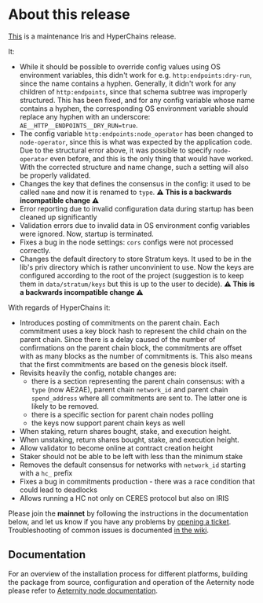 # About this release

[This](https://github.com/aeternity/aeternity/releases/tag/v6.8.0) is a maintenance Iris and HyperChains release.

It:
* While it should be possible to override config values using OS environment variables,
  this didn't work for e.g. `http:endpoints:dry-run`, since the name contains a hyphen.
  Generally, it didn't work for any children of `http:endpoints`, since that schema subtree
  was improperly structured. This has been fixed, and for any config variable whose name contains
  a hyphen, the corresponding OS environment variable should replace any hyphen with an underscore:
  `AE__HTTP__ENDPOINTS__DRY_RUN=true`.
* The config variable `http:endpoints:node_operator` has been changed to `node-operator`, since
  this is what was expected by the application code. Due to the structural error above, it was
  possible to specify `node-operator` even before, and this is the only thing that would have worked.
  With the corrected structure and name change, such a setting will also be properly validated.
* Changes the key that defines the consensus in the config: it used to be
  called `name` and now it is renamed to `type`. **:warning: This is a backwards
  incompatible change :warning:**
* Error reporting due to invalid configuration data during startup has been cleaned up significantly
* Validation errors due to invalid data in OS environment config variables were ignored. Now, startup is terminated.
* Fixes a bug in the node settings: `cors` configs were not processed
  correctly.
* Changes the default directory to store Stratum keys. It used to be in the
  lib's priv directory which is rather unconvinient to use. Now the keys are
  configured according to the root of the project (suggestion is to keep them
  in `data/stratum/keys` but this is up to the user to decide). **:warning: This is a backwards
  incompatible change :warning:**

With regards of HyperChains it:
* Introduces posting of commitments on the parent chain. Each commitment
  uses a key block hash to represent the child chain on the parent chain.
  Since there is a delay caused of the number of confirmations on the parent
  chain block, the commitments are offset with as many blocks as the number of
  commitments is. This also means that the first commitments are based on the
  genesis block itself.
* Revisits heavily the config, notable changes are:
    * there is a section representing the parent chain consensus: with a
      `type` (now AE2AE), parent chain `network_id` and parent chain
      `spend_address` where all commitments are sent to. The latter one is
      likely to be removed.
    * there is a specific section for parent chain nodes polling
    * the keys now support parent chain keys as well
* When staking, return shares bought, stake, and execution height.
* When unstaking, return shares bought, stake, and execution height.
* Allow validator to become online at contract creation height
* Staker should not be able to be left with less than the minimum stake
* Removes the default consensus for networks with `network_id` starting with a
  `hc_` prefix
* Fixes a bug in commitments production - there was a race condition that
  could lead to deadlocks
* Allows running a HC not only on CERES protocol but also on IRIS


Please join the **mainnet** by following the instructions in the documentation below,
and let us know if you have any problems by [opening a ticket](https://github.com/aeternity/aeternity/issues).
Troubleshooting of common issues is documented [in the wiki](https://github.com/aeternity/aeternity/wiki/Troubleshooting).

## Documentation

For an overview of the installation process for different platforms,
building the package from source, configuration and operation of the Aeternity
node please refer to [Aeternity node documentation](https://docs.aeternity.io/).

